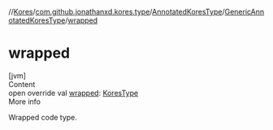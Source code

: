//[Kores](../../../index.md)/[com.github.jonathanxd.kores.type](../../index.md)/[AnnotatedKoresType](../index.md)/[GenericAnnotatedKoresType](index.md)/[wrapped](wrapped.md)



# wrapped  
[jvm]  
Content  
open override val [wrapped](wrapped.md): [KoresType](../../-kores-type/index.md)  
More info  


Wrapped code type.

  



